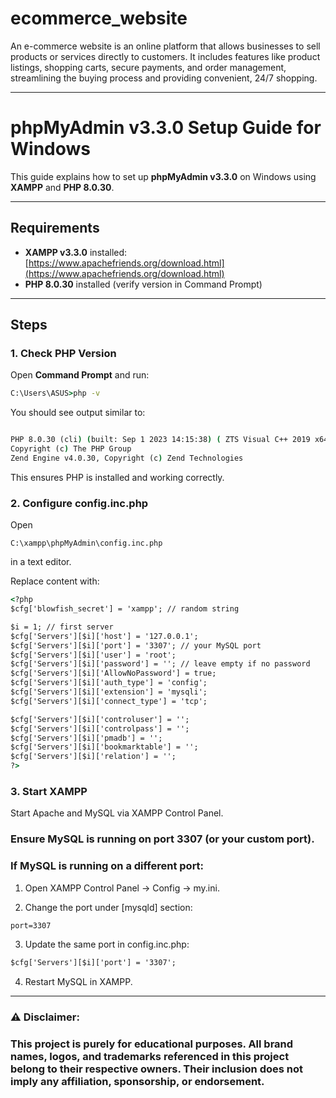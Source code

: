 # ecommerce_website
An e-commerce website is an online platform that allows businesses to sell products or services directly to customers. It includes features like product listings, shopping carts, secure payments, and order management, streamlining the buying process and providing convenient, 24/7 shopping.

---

# phpMyAdmin v3.3.0 Setup Guide for Windows

This guide explains how to set up **phpMyAdmin v3.3.0** on Windows using **XAMPP** and **PHP 8.0.30**.

---

## Requirements
- **XAMPP v3.3.0** installed: [https://www.apachefriends.org/download.html](https://www.apachefriends.org/download.html)  
- **PHP 8.0.30** installed (verify version in Command Prompt)

---

## Steps

### 1. Check PHP Version
Open **Command Prompt** and run:

```cmd
C:\Users\ASUS>php -v
```

You should see output similar to:

```cmd

PHP 8.0.30 (cli) (built: Sep 1 2023 14:15:38) ( ZTS Visual C++ 2019 x64 )
Copyright (c) The PHP Group
Zend Engine v4.0.30, Copyright (c) Zend Technologies
```

This ensures PHP is installed and working correctly. 

### 2. Configure config.inc.php

Open 
```text
C:\xampp\phpMyAdmin\config.inc.php
```
 in a text editor.

Replace content with:

```cmd
<?php
$cfg['blowfish_secret'] = 'xampp'; // random string

$i = 1; // first server
$cfg['Servers'][$i]['host'] = '127.0.0.1';
$cfg['Servers'][$i]['port'] = '3307'; // your MySQL port
$cfg['Servers'][$i]['user'] = 'root';
$cfg['Servers'][$i]['password'] = ''; // leave empty if no password
$cfg['Servers'][$i]['AllowNoPassword'] = true;
$cfg['Servers'][$i]['auth_type'] = 'config';
$cfg['Servers'][$i]['extension'] = 'mysqli';
$cfg['Servers'][$i]['connect_type'] = 'tcp';

$cfg['Servers'][$i]['controluser'] = '';
$cfg['Servers'][$i]['controlpass'] = '';
$cfg['Servers'][$i]['pmadb'] = '';
$cfg['Servers'][$i]['bookmarktable'] = '';
$cfg['Servers'][$i]['relation'] = '';
?>
```

### 3. Start XAMPP

Start Apache and MySQL via XAMPP Control Panel.

### Ensure MySQL is running on port 3307 (or your custom port). 

### If MySQL is running on a different port:

1. Open XAMPP Control Panel → Config → my.ini.

2. Change the port under [mysqld] section:

```cmd
port=3307
```
3. Update the same port in config.inc.php:
   
```cmd
$cfg['Servers'][$i]['port'] = '3307';
```

4. Restart MySQL in XAMPP.

---

### ⚠️ Disclaimer:
### This project is purely for educational purposes. All brand names, logos, and trademarks referenced in this project belong to their respective owners. Their inclusion does not imply any affiliation, sponsorship, or endorsement.

